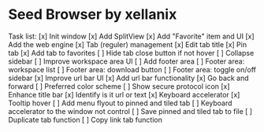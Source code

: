 # Seed Browser by xellanix

Task list:
[x] Init window
[x] Add SplitView
[x] Add "Favorite" item and UI
[x] Add the web engine
[x] Tab (reguler) management
[x] Edit tab title
[x] Pin tab
[x] Add tab to favorites
[ ] Hide tab close button if not hover
[ ] Collapse sidebar
[ ] Improve workspace area UI
[ ] Add footer area
[ ] Footer area: workspace list
[ ] Footer area: download button
[ ] Footer area: toggle on/off sidebar
[x] Improve url bar UI
[x] Add url bar functionality
[x] Go back and forward
[ ] Preferred color scheme
[ ] Show secure protocol icon
[x] Enhance title bar
[x] Identify is it url or text
[x] Keyboard accelerator
[x] Tooltip hover
[ ] Add menu flyout to pinned and tiled tab 
[ ] Keyboard accelerator to the window not control
[ ] Save pinned and tiled tab to file
[ ] Duplicate tab function
[ ] Copy link tab function